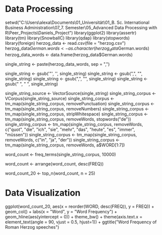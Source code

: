 
# Data Processing

setwd("C:\\Users\\alexa\\Documents\\01_Universität\\01_B. Sc. International Business Administration\\07_7. Semester\\05_Advanced Data Processing with R\\Peer_Projects\\Daniels_Project")
library(ggplot2)
library(assertr)
library(tm)
library(SnowballC)
library(qdap)
library(stopwords)
library(foreign)
herzog_data <- read.csv(file = "herzog.csv")
herzog_data$German.words <- as.character(herzog_data$German.words)
herzog_data_words <- data.frame(herzog_data$German.words)

single_string <- paste(herzog_data_words, sep = ",")

single_string <- gsub('"', '', single_string)
single_string <- gsub(",", "", single_string)
single_string <- gsub(",", "", single_string)
single_string <- gsub("  ", " ", single_string)


single_string_source <- VectorSource(single_string)
single_string_corpus <- VCorpus(single_string_source)
single_string_corpus <- tm_map(single_string_corpus, removePunctuation)
single_string_corpus <- tm_map(single_string_corpus, removeNumbers)
single_string_corpus <- tm_map(single_string_corpus, stripWhitespace)
single_string_corpus <- tm_map(single_string_corpus, removeWords, stopwords("de"))
single_string_corpus <- tm_map(single_string_corpus, removeWords, c("quot", "die", "ich", "sie", "mehr", "das", "heute", "es", "immer", "müssen"))
single_string_corpus <- tm_map(single_string_corpus, removeWords, c("in", "ja", "der"))
single_string_corpus <- tm_map(single_string_corpus, removeWords, a$WORD[1:7])


word_count <- freq_terms(single_string_corpus, 10000)

word_count <- arrange(word_count, desc(FREQ)) 

word_count_20 <- top_n(word_count, n = 25)

# Data Visualization
ggplot(word_count_20, aes(x = reorder(WORD, desc(FREQ)), y = FREQ)) + geom_col() +
  labs(x = "Word", y = "Word Frequency") + geom_hline(aes(yintercept = 0)) + theme_bw() + 
  theme(axis.text.x = element_text(angle = 90, vjust = 0.5, hjust=1)) +
  ggtitle("Word Frequency of Roman Herzog speeches")